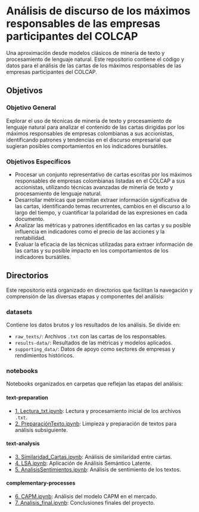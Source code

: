 # Análisis de discurso de los máximos responsables de las empresas participantes del COLCAP

Una aproximación desde modelos clásicos de minería de texto y procesamiento de lenguaje natural. Este repositorio contiene el código y datos para el análisis de las cartas de los máximos responsables de las empresas participantes del COLCAP.

## Objetivos
### Objetivo General
Explorar el uso de técnicas de minería de texto y procesamiento de lenguaje natural para analizar el contenido de las cartas dirigidas por los máximos responsables de empresas colombianas a sus accionistas, identificando patrones y tendencias en el discurso empresarial que sugieran posibles comportamientos en los indicadores bursátiles.

### Objetivos Específicos
- Procesar un conjunto representativo de cartas escritas por los máximos responsables de empresas colombianas listadas en el COLCAP a sus accionistas, utilizando técnicas avanzadas de minería de texto y procesamiento de lenguaje natural.
- Desarrollar métricas que permitan extraer información significativa de las cartas, identificando temas recurrentes, cambios en el discurso a lo largo del tiempo, y cuantificar la polaridad de las expresiones en cada documento.
- Analizar las métricas y patrones identificados en las cartas y su posible influencia en indicadores como el precio de las acciones y la rentabilidad.
- Evaluar la eficacia de las técnicas utilizadas para extraer información de las cartas y su posible impacto en los comportamientos de los indicadores bursátiles.

## Directorios
Este repositorio está organizado en directorios que facilitan la navegación y comprensión de las diversas etapas y componentes del análisis:

### datasets
Contiene los datos brutos y los resultados de los análisis. Se divide en:
- `raw_texts/`: Archivos `.txt` con las cartas de los responsables.
- `results-data/`: Resultados de las métricas y modelos aplicados.
- `supporting_data/`: Datos de apoyo como sectores de empresas y rendimientos históricos.

### notebooks
Notebooks organizados en carpetas que reflejan las etapas del análisis:
#### text-preparation
- [1. Lectura_txt.ipynb](notebooks/text-preparation/1.%20Lectura_txt.ipynb): Lectura y procesamiento inicial de los archivos `.txt`.
- [2. PreparaciónTexto.ipynb](notebooks/text-preparation/2.%20PreparaciónTexto.ipynb): Limpieza y preparación de textos para análisis subsiguiente.

#### text-analysis
- [3. Similaridad_Cartas.ipynb](notebooks/text-analysis/3.%20Similaridad_Cartas.ipynb): Análisis de similaridad entre cartas.
- [4. LSA.ipynb](notebooks/text-analysis/4.%20LSA.ipynb): Aplicación de Análisis Semántico Latente.
- [5. AnalisisSentimientos.ipynb](notebooks/text-analysis/5.%20AnalisisSentimientos.ipynb): Análisis de sentimiento de los textos.

#### complementary-processes
- [6. CAPM.ipynb](notebooks/complementary-processes/6.%20CAPM.ipynb): Análisis del modelo CAPM en el mercado.
- [7. Analisis_final.ipynb](notebooks/complementary-processes/7.%20Analisis_final.ipynb): Conclusiones finales del proyecto.
